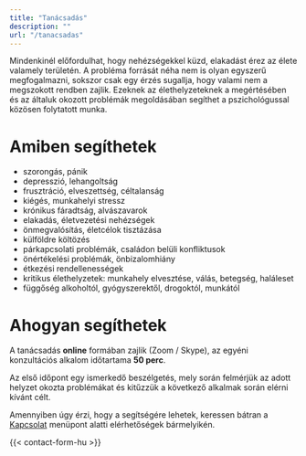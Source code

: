 ```yaml
---
title: "Tanácsadás"
description: ""
url: "/tanacsadas"
---
```


Mindenkinél előfordulhat, hogy nehézségekkel küzd, elakadást érez az élete valamely területén. A probléma forrását néha nem is olyan egyszerű megfogalmazni, sokszor csak egy érzés sugallja, hogy valami nem a megszokott rendben zajlik. Ezeknek az élethelyzeteknek a megértésében és az általuk okozott problémák megoldásában segíthet a pszichológussal közösen folytatott munka.

# Amiben segíthetek

* szorongás, pánik
* depresszió, lehangoltság
* frusztráció, elveszettség, céltalanság
* kiégés, munkahelyi stressz
* krónikus fáradtság, alvászavarok
* elakadás, életvezetési nehézségek
* önmegvalósítás, életcélok tisztázása
* külföldre költözés
* párkapcsolati problémák, családon belüli konfliktusok
* önértékelési problémák, önbizalomhiány
* étkezési rendellenességek
* kritikus élethelyzetek: munkahely elvesztése, válás, betegség, haláleset
* függőség alkoholtól, gyógyszerektől, drogoktól, munkától

# Ahogyan segíthetek

A tanácsadás **online** formában zajlik (Zoom / Skype), az egyéni konzultációs alkalom időtartama **50 perc**.

Az első időpont egy ismerkedő beszélgetés, mely során felmérjük az adott helyzet okozta problémákat és kitűzzük a következő alkalmak során elérni kívánt célt.

Amennyiben úgy érzi, hogy a segítségére lehetek, keressen bátran a [Kapcsolat](/kapcsolat) menüpont alatti elérhetőségek bármelyikén.

{{< contact-form-hu >}}
